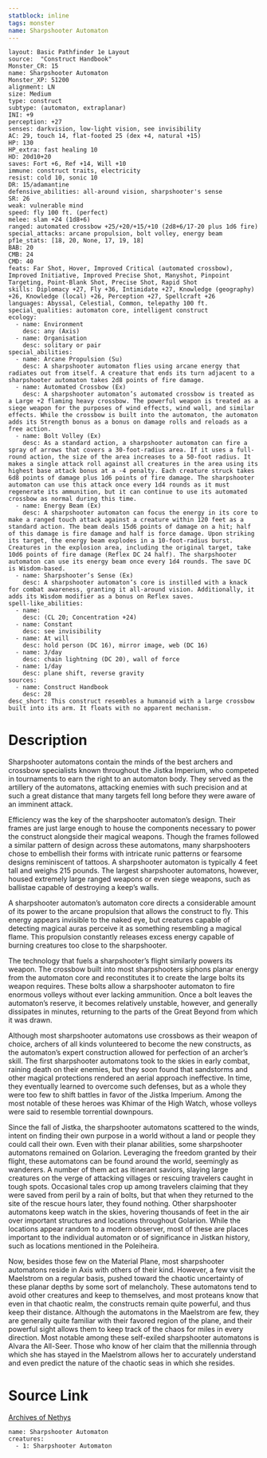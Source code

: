```yaml
---
statblock: inline
tags: monster
name: Sharpshooter Automaton
---
```

```statblock
layout: Basic Pathfinder 1e Layout
source:  "Construct Handbook"
Monster_CR: 15
name: Sharpshooter Automaton
Monster_XP: 51200
alignment: LN
size: Medium
type: construct
subtype: (automaton, extraplanar)
INI: +9
perception: +27
senses: darkvision, low-light vision, see invisibility
AC: 29, touch 14, flat-footed 25 (dex +4, natural +15)
HP: 130
HP_extra: fast healing 10
HD: 20d10+20
saves: Fort +6, Ref +14, Will +10
immune: construct traits, electricity
resist: cold 10, sonic 10
DR: 15/adamantine
defensive_abilities: all-around vision, sharpshooter's sense
SR: 26
weak: vulnerable mind
speed: fly 100 ft. (perfect)
melee: slam +24 (1d8+6)
ranged: automated crossbow +25/+20/+15/+10 (2d8+6/17-20 plus 1d6 fire)
special_attacks: arcane propulsion, bolt volley, energy beam
pf1e_stats: [18, 20, None, 17, 19, 18]
BAB: 20
CMB: 24
CMD: 40
feats: Far Shot, Hover, Improved Critical (automated crossbow), Improved Initiative, Improved Precise Shot, Manyshot, Pinpoint Targeting, Point-Blank Shot, Precise Shot, Rapid Shot
skills: Diplomacy +27, Fly +36, Intimidate +27, Knowledge (geography) +26, Knowledge (local) +26, Perception +27, Spellcraft +26
languages: Abyssal, Celestial, Common, telepathy 100 ft.
special_qualities: automaton core, intelligent construct
ecology:
  - name: Environment
    desc: any (Axis)
  - name: Organisation
    desc: solitary or pair
special_abilities:
  - name: Arcane Propulsion (Su)
    desc: A sharpshooter automaton flies using arcane energy that radiates out from itself. A creature that ends its turn adjacent to a sharpshooter automaton takes 2d8 points of fire damage.
  - name: Automated Crossbow (Ex)
    desc: A sharpshooter automaton’s automated crossbow is treated as a Large +2 flaming heavy crossbow. The powerful weapon is treated as a siege weapon for the purposes of wind effects, wind wall, and similar effects. While the crossbow is built into the automaton, the automaton adds its Strength bonus as a bonus on damage rolls and reloads as a free action.
  - name: Bolt Volley (Ex)
    desc: As a standard action, a sharpshooter automaton can fire a spray of arrows that covers a 30-foot-radius area. If it uses a full-round action, the size of the area increases to a 50-foot radius. It makes a single attack roll against all creatures in the area using its highest base attack bonus at a -4 penalty. Each creature struck takes 6d8 points of damage plus 1d6 points of fire damage. The sharpshooter automaton can use this attack once every 1d4 rounds as it must regenerate its ammunition, but it can continue to use its automated crossbow as normal during this time.
  - name: Energy Beam (Ex)
    desc: A sharpshooter automaton can focus the energy in its core to make a ranged touch attack against a creature within 120 feet as a standard action. The beam deals 15d6 points of damage on a hit; half of this damage is fire damage and half is force damage. Upon striking its target, the energy beam explodes in a 10-foot-radius burst. Creatures in the explosion area, including the original target, take 10d6 points of fire damage (Reflex DC 24 half). The sharpshooter automaton can use its energy beam once every 1d4 rounds. The save DC is Wisdom-based.
  - name: Sharpshooter’s Sense (Ex)
    desc: A sharpshooter automaton’s core is instilled with a knack for combat awareness, granting it all-around vision. Additionally, it adds its Wisdom modifier as a bonus on Reflex saves.
spell-like_abilities:
  - name:
    desc: (CL 20; Concentration +24)
  - name: Constant
    desc: see invisibility
  - name: At will
    desc: hold person (DC 16), mirror image, web (DC 16)
  - name: 3/day
    desc: chain lightning (DC 20), wall of force
  - name: 1/day
    desc: plane shift, reverse gravity
sources:
  - name: Construct Handbook
    desc: 28
desc_short: This construct resembles a humanoid with a large crossbow built into its arm. It floats with no apparent mechanism.
```
# Description
Sharpshooter automatons contain the minds of the best archers and crossbow specialists known throughout the Jistka Imperium, who competed in tournaments to earn the right to an automaton body. They served as the artillery of the automatons, attacking enemies with such precision and at such a great distance that many targets fell long before they were aware of an imminent attack.

 Efficiency was the key of the sharpshooter automaton’s design. Their frames are just large enough to house the components necessary to power the construct alongside their magical weapons. Though the frames followed a similar pattern of design across these automatons, many sharpshooters chose to embellish their forms with intricate runic patterns or fearsome designs reminiscent of tattoos. A sharpshooter automaton is typically 4 feet tall and weighs 215 pounds. The largest sharpshooter automatons, however, housed extremely large ranged weapons or even siege weapons, such as ballistae capable of destroying a keep’s walls.

 A sharpshooter automaton’s automaton core directs a considerable amount of its power to the arcane propulsion that allows the construct to fly. This energy appears invisible to the naked eye, but creatures capable of detecting magical auras perceive it as something resembling a magical flame. This propulsion constantly releases excess energy capable of burning creatures too close to the sharpshooter.

 The technology that fuels a sharpshooter’s flight similarly powers its weapon. The crossbow built into most sharpshooters siphons planar energy from the automaton core and reconstitutes it to create the large bolts its weapon requires. These bolts allow a sharpshooter automaton to fire enormous volleys without ever lacking ammunition. Once a bolt leaves the automaton’s reserve, it becomes relatively unstable, however, and generally dissipates in minutes, returning to the parts of the Great Beyond from which it was drawn.

 Although most sharpshooter automatons use crossbows as their weapon of choice, archers of all kinds volunteered to become the new constructs, as the automaton’s expert construction allowed for perfection of an archer’s skill. The first sharpshooter automatons took to the skies in early combat, raining death on their enemies, but they soon found that sandstorms and other magical protections rendered an aerial approach ineffective. In time, they eventually learned to overcome such defenses, but as a whole they were too few to shift battles in favor of the Jistka Imperium. Among the most notable of these heroes was Khimar of the High Watch, whose volleys were said to resemble torrential downpours.

 Since the fall of Jistka, the sharpshooter automatons scattered to the winds, intent on finding their own purpose in a world without a land or people they could call their own. Even with their planar abilities, some sharpshooter automatons remained on Golarion. Leveraging the freedom granted by their flight, these automatons can be found around the world, seemingly as wanderers. A number of them act as itinerant saviors, slaying large creatures on the verge of attacking villages or rescuing travelers caught in tough spots. Occasional tales crop up among travelers claiming that they were saved from peril by a rain of bolts, but that when they returned to the site of the rescue hours later, they found nothing. Other sharpshooter automatons keep watch in the skies, hovering thousands of feet in the air over important structures and locations throughout Golarion. While the locations appear random to a modern observer, most of these are places important to the individual automaton or of significance in Jistkan history, such as locations mentioned in the Poleiheira.

 Now, besides those few on the Material Plane, most sharpshooter automatons reside in Axis with others of their kind. However, a few visit the Maelstrom on a regular basis, pushed toward the chaotic uncertainty of these planar depths by some sort of melancholy. These automatons tend to avoid other creatures and keep to themselves, and most proteans know that even in that chaotic realm, the constructs remain quite powerful, and thus keep their distance. Although the automatons in the Maelstrom are few, they are generally quite familiar with their favored region of the plane, and their powerful sight allows them to keep track of the chaos for miles in every direction. Most notable among these self-exiled sharpshooter automatons is Alvara the All-Seer. Those who know of her claim that the millennia through which she has stayed in the Maelstrom allows her to accurately understand and even predict the nature of the chaotic seas in which she resides.
# Source Link
[Archives of Nethys](https://aonprd.com/MonsterDisplay.aspx?ItemName=Sharpshooter%20Automaton)
```encounter-table
name: Sharpshooter Automaton
creatures:
  - 1: Sharpshooter Automaton
```
